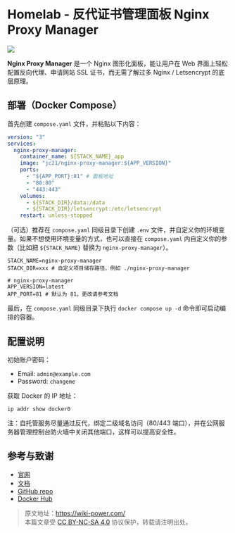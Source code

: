# Homelab - 反代证书管理面板 Nginx Proxy Manager

![](https://media.wiki-power.com/img/20230408182138.png)

**Nginx Proxy Manager** 是一个 Nginx 图形化面板，能让用户在 Web 界面上轻松配置反向代理、申请网站 SSL 证书，而无需了解过多 Nginx / Letsencrypt 的底层原理。

## 部署（Docker Compose）

首先创建 `compose.yaml` 文件，并粘贴以下内容：

```yaml title="compose.yaml"
version: "3"
services:
  nginx-proxy-manager:
    container_name: ${STACK_NAME}_app
    image: "jc21/nginx-proxy-manager:${APP_VERSION}"
    ports:
      - "${APP_PORT}:81" # 面板地址
      - "80:80"
      - "443:443"
    volumes:
      - ${STACK_DIR}/data:/data
      - ${STACK_DIR}/letsencrypt:/etc/letsencrypt
    restart: unless-stopped
```

（可选）推荐在 `compose.yaml` 同级目录下创建 `.env` 文件，并自定义你的环境变量。如果不想使用环境变量的方式，也可以直接在 `compose.yaml` 内自定义你的参数（比如把 `${STACK_NAME}` 替换为 `nginx-proxy-manager`）。

```dotenv title=".env"
STACK_NAME=nginx-proxy-manager
STACK_DIR=xxx # 自定义项目储存路径，例如 ./nginx-proxy-manager

# nginx-proxy-manager
APP_VERSION=latest
APP_PORT=81 # 默认为 81，更改请参考文档
```

最后，在 `compose.yaml` 同级目录下执行 `docker compose up -d` 命令即可启动编排的容器。

## 配置说明

初始账户密码：

- Email: `admin@example.com`
- Password: `changeme`

获取 Docker 的 IP 地址：

```shell
ip addr show docker0
```

注：自托管服务尽量通过反代，绑定二级域名访问（80/443 端口），并在公网服务器管理控制台防火墙中关闭其他端口，这样可以提高安全性。

## 参考与致谢

- [官网](https://nginxproxymanager.com)
- [文档](https://nginxproxymanager.com/guide)
- [GitHub repo](https://github.com/NginxProxyManager/nginx-proxy-manager)
- [Docker Hub](https://hub.docker.com/r/jlesage/nginx-proxy-manager)

> 原文地址：<https://wiki-power.com/>  
> 本篇文章受 [CC BY-NC-SA 4.0](https://creativecommons.org/licenses/by/4.0/deed.zh) 协议保护，转载请注明出处。
